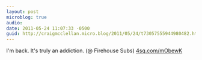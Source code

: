```yaml
---
layout: post
microblog: true
audio: 
date: 2011-05-24 11:07:33 -0500
guid: http://craigmcclellan.micro.blog/2011/05/24/t73057555944980482.html
---
```

I'm back. It's truly an addiction. (@ Firehouse Subs) [4sq.com/mObewK](http://4sq.com/mObewK)
